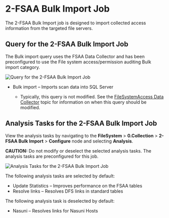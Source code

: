 # 2-FSAA Bulk Import Job

The 2-FSAA Bulk Import job is designed to import collected access information from the targeted file
servers.

## Query for the 2-FSAA Bulk Import Job

The Bulk import query uses the FSAA Data Collector and has been preconfigured to use the File system
access/permission auditing Bulk import category.

![Query for the 2-FSAA Bulk Import Job](/img/versioned_docs/accessanalyzer_11.6/accessanalyzer/solutions/filesystem/collection/fsaabulkimportquery.webp)

- Bulk import – Imports scan data into SQL Server

  - Typically, this query is not modified. See the
    [FileSystemAccess Data Collector](/docs/accessanalyzer/11.6/accessanalyzer/admin/datacollector/fsaa/overview.md)
    topic for information on when this query should be modified.

## Analysis Tasks for the 2-FSAA Bulk Import Job

View the analysis tasks by navigating to the **FileSystem** > **0.Collection** > **2-FSAA Bulk
Import** > **Configure** node and selecting **Analysis**.

**CAUTION:** Do not modify or deselect the selected analysis tasks. The analysis tasks are
preconfigured for this job.

![Analysis Tasks for the 2-FSAA Bulk Import Job](/img/versioned_docs/accessanalyzer_11.6/accessanalyzer/solutions/filesystem/collection/fsaabulkimportanalysis.webp)

The following analysis tasks are selected by default:

- Update Statistics – Improves performance on the FSAA tables
- Resolve links – Resolves DFS links in standard tables

The following analysis task is deselected by default:

- Nasuni – Resolves links for Nasuni Hosts
